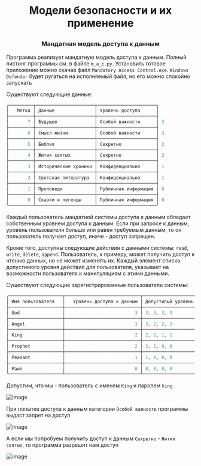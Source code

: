 # <p align = "center"> Модели безопасности и их применение</p>

### <p align = "center">Мандатная модель доступа к данным</p>
Программа реализует мандатную модель доступа к данным. Полный листинг программы см. в файле `m_a_c.py`. Установить готовое приложение можно скачав файл `Mandatory Access Control.exe`. `Windows Defender` будет ругаться на исполняемый файл, но его можно спокойно запускать

Существуют  следующие данные: 
```powershell
╭─────────┬──────────────────────┬──────────────────────╮
│   Метка │ Данные               │ Уровень доступа      │
├─────────┼──────────────────────┼──────────────────────┤
│       7 │ Будущее              │ Особой важности      │ 3
├─────────┼──────────────────────┼──────────────────────┤ 
│       6 │ Смысл жизни          │ Особой важности      │ 3
├─────────┼──────────────────────┼──────────────────────┤
│       5 │ Библия               │ Секретно             │ 2 
├─────────┼──────────────────────┼──────────────────────┤
│       4 │ Жития святых         │ Секретно             │ 2
├─────────┼──────────────────────┼──────────────────────┤
│       3 │ Исторические хроники │ Конфиденциально      │ 1
├─────────┼──────────────────────┼──────────────────────┤
│       2 │ Светская литература  │ Конфиденциально      │ 1
├─────────┼──────────────────────┼──────────────────────┤
│       1 │ Проповеди            │ Публичная информация │ 0 
├─────────┼──────────────────────┼──────────────────────┤
│       0 │ Сказки и легенды     │ Публичная информация │ 0
╰─────────┴──────────────────────┴──────────────────────╯
```

Каждый пользователь мандатной системы доступа к данным обладает собственным уровнем доступа к данным. Если при запросе к данным, уровень пользователя больше или равен требуемым данным, то он пользователь получает доступ, иначе - доступ запрещен. 

Кроме того, доступны следующие действия с данными системы: `read`, `write`, `delete`, `append`. Пользователь, к примеру, может получить доступ к чтению данных, но не может изменять их. Каждый элемент списка допустимого уровня действий для пользователя, указывает на возможности пользователя к манипуляциям с этими данными.

Существуют следующие зарегистрированные пользователи системы: 

```powershell
╭────────────────────┬────────────────────────────┬───────────────────────────────╮
│ Имя пользователя   │   Уровень доступа к данным │ Допустипый уровень действий   │
├────────────────────┼────────────────────────────┼───────────────────────────────┤
│ God                │                          3 │ 3, 3, 3, 3                    │
├────────────────────┼────────────────────────────┼───────────────────────────────┤
│ Angel              │                          3 │ 3, 2, 2, 2                    │
├────────────────────┼────────────────────────────┼───────────────────────────────┤
│ King               │                          2 │ 2, 1, 1, 1                    │
├────────────────────┼────────────────────────────┼───────────────────────────────┤
│ Prophet            │                          2 │ 2, 2, 0, 0                    │
├────────────────────┼────────────────────────────┼───────────────────────────────┤
│ Peasant            │                          1 │ 1, 0, 0, 0                    │
├────────────────────┼────────────────────────────┼───────────────────────────────┤
│ Pawn               │                          0 │ 0, 0, 0, 0                    │
╰────────────────────┴────────────────────────────┴───────────────────────────────╯
```

Допустим, что мы - пользователь с именем `King` и паролем `king`

![image](https://github.com/kovalevegor/Information-Security/assets/113568414/ec1f99ca-bdd0-42c0-988f-46a1d620d02d)

При попытке доступа к данным категории `Особой важности` программы выдаст запрет на доступ

![image](https://github.com/kovalevegor/Information-Security/assets/113568414/b75cc825-e32c-4826-9f39-687a118bc743)

А если мы попробуем получить доступ к данным `Секретно` - `Жития святых`, то программа разрешит нам доступ

![image](https://github.com/kovalevegor/Information-Security/assets/113568414/473e2c95-8e31-450b-8709-7307f6d2f07d)



